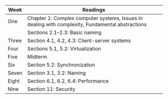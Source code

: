 |Week | Readings | 
|----------|----------|
|One | Chapter 1: Complex computer systems, Issues in dealing with complexity, Fundamental abstractions
|| Sections 2.1–2.3: Basic naming|
|Three | Section 4.1, 4.2, 4.3: Client-server systems|
|Four | Sections 5.1, 5.2: Virtualization |
|Five | Midterm |
|Six | Section 5.2: Synchronization|
|Seven | Section 3.1, 3.2: Naming |
|Eight | Section 6.1, 6.2, 6.4: Performance|
|Nine | Section 11: Security |

